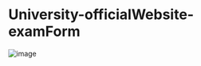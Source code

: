 # University-officialWebsite-examForm


![image](https://github.com/user-attachments/assets/34bdeb66-34cc-4779-8119-f826a7012d1d)
